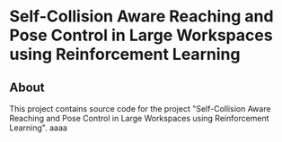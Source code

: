 # Self-Collision Aware Reaching and Pose Control in Large Workspaces using Reinforcement Learning
## About
This project contains source code for the project "Self-Collision Aware Reaching and Pose Control in Large Workspaces using Reinforcement Learning".
aaaa
